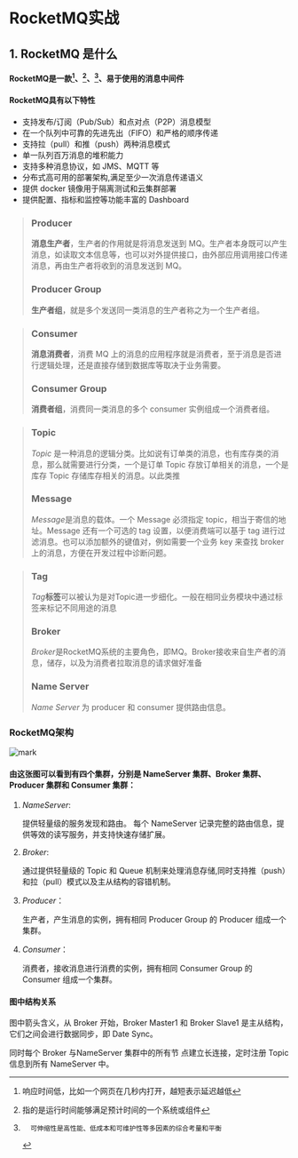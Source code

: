 # RocketMQ实战

## 1. RocketMQ 是什么

#### RocketMQ是一款[^低延迟的]、[^高可靠的]、[^可伸缩的]、易于使用的消息中间件

[^低延迟的]:响应时间低，比如一个网页在几秒内打开，越短表示延迟越低
[^高可靠的]: 指的是运行时间能够满足预计时间的一个系统或组件
[^可伸缩的]:      可伸缩性是高性能、低成本和可维护性等多因素的综合考量和平衡



####  RocketMQ具有以下特性

* 支持发布/订阅（Pub/Sub）和点对点（P2P）消息模型
* 在一个队列中可靠的先进先出（FIFO）和严格的顺序传递
* 支持拉（pull）和推（push）两种消息模式
* 单一队列百万消息的堆积能力
* 支持多种消息协议，如 JMS、MQTT 等
* 分布式高可用的部署架构,满足至少一次消息传递语义
* 提供 docker 镜像用于隔离测试和云集群部署
* 提供配置、指标和监控等功能丰富的 Dashboard



> ###  Producer
>
> **消息生产者**，生产者的作用就是将消息发送到 MQ。生产者本身既可以产生消息，如读取文本信息等，也可以对外提供接口，由外部应用调用接口传递消息，再由生产者将收到的消息发送到 MQ。
>
> ### Producer Group
>
> **生产者组**，就是多个发送同一类消息的生产者称之为一个生产者组。



> ### Consumer
>
> **消息消费者**，消费 MQ 上的消息的应用程序就是消费者，至于消息是否进行逻辑处理，还是直接存储到数据库等取决于业务需要。
>
> ### Consumer Group
>
> **消费者组**，消费同一类消息的多个 consumer 实例组成一个消费者组。



>### Topic
>
>*Topic* 是一种消息的逻辑分类。比如说有订单类的消息，也有库存类的消息，那么就需要进行分类，一个是订单 Topic 存放订单相关的消息，一个是库存 Topic 存储库存相关的消息。以此类推
>
>### Message
>
>*Message*是消息的载体。一个 Message 必须指定 topic，相当于寄信的地址。Message 还有一个可选的 tag 设置，以便消费端可以基于 tag 进行过滤消息。也可以添加额外的键值对，例如需要一个业务 key 来查找 broker 上的消息，方便在开发过程中诊断问题。
>
>



> ### Tag
>
> *Tag***标签**可以被认为是对Topic进一步细化。一般在相同业务模块中通过标签来标记不同用途的消息
>
> ### Broker
>
> *Broker*是RocketMQ系统的主要角色，即MQ。Broker接收来自生产者的消息，储存，以及为消费者拉取消息的请求做好准备
>
> ### Name Server
>
> *Name Server* 为 producer 和 consumer 提供路由信息。



### RocketMQ架构

![mark](https://img.jinguo.tech/blog/20191112/nLTqL4TXdKFH.webp)

#### 由这张图可以看到有四个集群，分别是 NameServer 集群、Broker 集群、Producer 集群和 Consumer 集群：

1. *NameServer*: 

   提供轻量级的服务发现和路由。 每个 NameServer 记录完整的路由信息，提供等效的读写服务，并支持快速存储扩展。

2. *Broker*: 

   通过提供轻量级的 Topic 和 Queue 机制来处理消息存储,同时支持推（push）和拉（pull）模式以及主从结构的容错机制。

3. *Producer*：

   生产者，产生消息的实例，拥有相同 Producer Group 的 Producer 组成一个集群。

4. *Consumer*：

   消费者，接收消息进行消费的实例，拥有相同 Consumer Group 的Consumer 组成一个集群。

   

#### 图中结构关系

图中箭头含义，从 Broker 开始，Broker Master1 和 Broker Slave1 是主从结构，它们之间会进行数据同步，即 Date Sync。

同时每个 Broker 与NameServer 集群中的所有节 点建立长连接，定时注册 Topic 信息到所有 NameServer 中。

